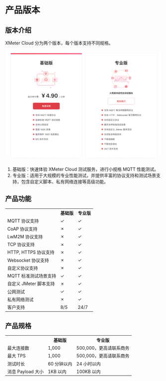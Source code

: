 # 产品版本

## 版本介绍

XMeter Cloud 分为两个版本，每个版本支持不同规格。

![products](../_assets/products.png)

1. 基础版：快速体验 XMeter Cloud 测试服务，进行小规格 MQTT 性能测试。
2. 专业版：适用于大规模的专业性能测试，并提供丰富的协议支持和测试场景支持，包含自定义脚本、私有网络连接等高级功能。

## 产品功能

<table>
  <tr>
      <th></th>
      <th>基础版</th>
      <th>专业版</th>
    </tr>
   <tr>
      <td>MQTT 协议支持</td>
      <td>&#10003</td>
      <td>&#10003</td>
   </tr>
   <tr>
      <td>CoAP 协议支持</td>
      <td>&#10007</td>
      <td>&#10003</td>
   </tr>
   <tr>
      <td>LwM2M 协议支持</td>
      <td>&#10007</td>
      <td>&#10003</td>
   </tr>
   <tr>
      <td>TCP 协议支持</td>
      <td>&#10007</td>
      <td>&#10003</td>
   </tr>
   <tr>
      <td>HTTP, HTTPS 协议支持</td>
      <td>&#10007</td>
      <td>&#10003</td>
   </tr>
   <tr>
      <td>Websocket 协议支持</td>
      <td>&#10007</td>
      <td>&#10003</td>
   </tr>
   <tr>
      <td>自定义协议支持</td>
      <td>&#10007</td>
      <td>&#10003</td>
   </tr>
   <tr>
      <td>MQTT 标准测试场景支持</td>
      <td>&#10003</td>
      <td>&#10003</td>
   </tr>
   <tr>
      <td>自定义 JMeter 脚本支持</td>
      <td>&#10007</td>
      <td>&#10003</td>
   </tr>
   <tr>
      <td>公网测试</td>
      <td>&#10003</td>
      <td>&#10003</td>
   </tr>
   <tr>
      <td>私有网络测试</td>
      <td>&#10007</td>
      <td>&#10003</td>
   </tr>
   <tr>
      <td>客户支持</td>
      <td>8/5</td>
      <td>24/7</td>
   </tr>
</table>

## 产品规格

<table>
  <tr>
      <th></th>
      <th>基础版</th>
      <th>专业版</th>
   </tr>
   <tr>
      <td>最大连接数</td>
      <td>1,000</td>
      <td>500,000，更高请联系商务</td>
   </tr>
   <tr>
      <td>最大 TPS</td>
      <td>1,000</td>
      <td>500,000，更高请联系商务</td>
   </tr>
   <tr>
      <td>测试时长</td>
      <td>60 分钟以内</td>
      <td>24 小时以内</td>
   </tr>
   <tr>
      <td>消息 Payload 大小</td>
      <td>1KB 以内</td>
      <td>100KB 以内</td>
   </tr>
</table>